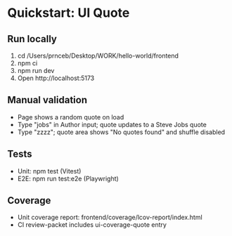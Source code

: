 # Quickstart: UI Quote

## Run locally
1. cd /Users/prnceb/Desktop/WORK/hello-world/frontend
2. npm ci
3. npm run dev
4. Open http://localhost:5173

## Manual validation
- Page shows a random quote on load
- Type "jobs" in Author input; quote updates to a Steve Jobs quote
- Type "zzzz"; quote area shows "No quotes found" and shuffle disabled

## Tests
- Unit: npm test (Vitest)
- E2E: npm run test:e2e (Playwright)

## Coverage
- Unit coverage report: frontend/coverage/lcov-report/index.html
- CI review-packet includes ui-coverage-quote entry
